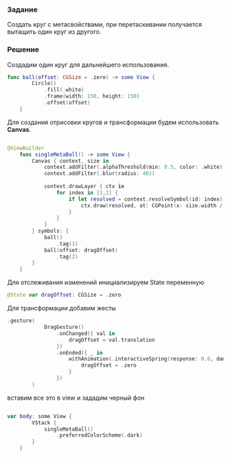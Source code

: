 ### Задание

Создать круг с метасвойствами, при перетаскивании получается вытащить один круг из другого.

### Решение

Создадим один круг для дальнейшего использования.

```swift
func ball(offset: CGSize = .zero) -> some View {
        Circle()
            .fill(.white)
            .frame(width: 150, height: 150)
            .offset(offset)
    }

```

Для создания отрисовки кругов и трансформации будем использовать **Canvas**.

```swift

@ViewBuilder
    func singleMetaBall() -> some View {
        Canvas { context, size in
            context.addFilter(.alphaThreshold(min: 0.5, color: .white))
            context.addFilter(.blur(radius: 40))
            
            context.drawLayer { ctx in
                for index in [1,2] {
                    if let resolved = context.resolveSymbol(id: index) {
                        ctx.draw(resolved, at: CGPoint(x: size.width / 2, y: size.height / 2))
                    }
                }
            }
        } symbols: {
            ball()
                .tag(1)
            ball(offset: dragOffset)
                .tag(2)
        }
    }

```
Для отслеживания изменений инициализируем State переменную

```swift
@State var dragOffset: CGSize = .zero
```

Для трансформации добавим жесты

```swift
.gesture(
            DragGesture()
                .onChanged({ val in
                    dragOffset = val.translation
                })
                .onEnded({ _ in
                    withAnimation(.interactiveSpring(response: 0.6, dampingFraction: 0.7, blendDuration: 0.7)) {
                        dragOffset = .zero
                    }
                })
        )
```

вставим все это в view и зададим черный фон

```swift

var body: some View {
        VStack {
            singleMetaBall()
                .preferredColorScheme(.dark)
        }
    }
```